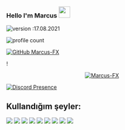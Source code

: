 ### Hello I'm Marcus <img src = "https://cdn.discordapp.com/emojis/625936333248004096.png?v=1" high="20px" width="30px">

![version :17.08.2021](https://img.shields.io/badge/version-17.08.2021-informational) &nbsp;

![profile count](https://komarev.com/ghpvc/?username=AndaleFx&color=red)&nbsp;

[![GitHub Marcus-FX](https://img.shields.io/github/followers/AndaleFx?label=follow&style=social)](https://github.com/Marcus-FX)&nbsp;

!

<p align="center"> <a href="https://github.com/ryo-ma/github-profile-trophy"><img src="https://github-profile-trophy.vercel.app/?username=Marcus-FX" alt="Marcus-FX" /></a> </p>

[![Discord Presence](https://lanyard-profile-readme.vercel.app/api/1097766515530543136?theme=dark&bg=06154a&animated=true&hideDiscrim=false&borderRadius=20px)](https://discord.com/users/1097766515530543136)

## Kullandığım şeyler:

<img src='https://img.shields.io/badge/JavaScript-323330?style=for-the-badge&logo=javascript&logoColor=F7DF1E'/>  <img src='https://img.shields.io/badge/HTML5-E34F26?style=for-the-badge&logo=html5&logoColor=white'/> <img src='https://img.shields.io/badge/CSS3-1572B6?style=for-the-badge&logo=css3&logoColor=white'/> <img src='https://img.shields.io/badge/MongoDB-white?style=for-the-badge&logo=mongodb&logoColor=4EA94B'/> <img src='https://img.shields.io/badge/SQLite-07405E?style=for-the-badge&logo=sqlite&logoColor=white'/> <img src='https://img.shields.io/badge/Node.js-339933?style=for-the-badge&logo=nodedotjs&logoColor=white'/> <img src='https://img.shields.io/badge/npm-CB3837?style=for-the-badge&logo=npm&logoColor=white'/>  <img src='https://img.shields.io/badge/Glitch-2800ff?style=for-the-badge&logo=glitch&logoColor=white'/> <img src='https://img.shields.io/badge/Visual_Studio_Code-0078D4?style=for-the-badge&logo=visual%20studio%20code&logoColor=white'/>
